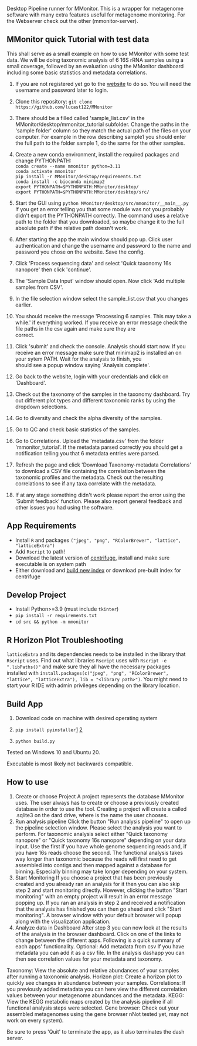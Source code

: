 Desktop Pipeline runner for MMonitor. This is a wrapper for metagenome software with many extra features useful for metagenome monitoring. For the Webserver check out the other (mmonitor-server).

## MMonitor quick Tutorial with test data

This shall serve as a small example on how to use MMonitor with some test data. We will be doing taxonomic analysis of 6 16S rRNA samples using a small coverage, followed by an evaluation using the MMonitor dashboard including some basic statistics and metadata correlations.

1. If you are not registered yet go to the [website](https://mmonitor.org) to do so. You will need the username and password later to login.
2. Clone this repository:
   `git clone https://github.com/lucast122/MMonitor`
3. There should be a filled called 'sample_list.csv' in the MMonitor/desktop/mmonitor_tutorial subfolder. Change the paths in the 'sample folder' column so they match the actual path of the files on your    computer. For example in the row describing sample1 you should enter the full path to the folder sample 1, do the same for the other samples.   
4. Create a new conda environment, install the required packages and change PYTHONPATH:  
   `conda create --name mmonitor python=3.11`  
   `conda activate mmonitor`  
   `pip install -r MMonitor/desktop/requirements.txt`  
   `conda install -c bioconda minimap2`  
   `export PYTHONPATH=$PYTHONPATH:MMonitor/desktop/`  
   `export PYTHONPATH=$PYTHONPATH:MMonitor/desktop/src/`  
   
6. Start the GUI using `python MMonitor/desktop/src/mmonitor/__main__.py` If you get an error telling you that some module was not you probably didn't export the PYTHONPATH correctly. The command uses a relative path to the folder that you downloaded, so maybe change it to the full absolute path if the relative path doesn't work.
7. After starting the app the main window should pop up. Click user authentication and change the username and password to the name and password you chose on the website. Save the config.
8. Click 'Process sequencing data' and select 'Quick taxonomy 16s nanopore' then click 'continue'.
9. The 'Sample Data Input' window should open. Now click 'Add multiple samples from CSV'.
10. In the file selection window select the sample_list.csv that you changes earlier.
11. You should receive the message 'Processing 6 samples. This may take a while.' if everything worked. If you receive an error message check the file paths in the csv again and make sure they are   
    correct.
12. Click 'submit' and check the console. Analysis should start now. If you receive an error message make sure that minimap2 is installed an on your sytem PATH. Wait for the analysis to finish, you  
    should see a popup window saying 'Analysis complete'.
13. Go back to the website, login with your credentials and click on 'Dashboard'.
14. Check out the taxonomy of the samples in the taxonomy dashboard. Try out different plot types and different taxonomic ranks by using the dropdown selections.
15. Go to diversity and check the alpha diversity of the samples.
16. Go to QC and check basic statistics of the samples.
17. Go to Correlations. Upload the 'metadata.csv' from the folder 'mmonitor_tutorial'. If the metadata parsed correctly you should get a notification telling you that 6 metadata entries were parsed.
18. Refresh the page and click 'Download Taxonomy-metadata Correlations' to download a CSV file containing the correlation between the taxonomic profiles and the metadata. Check out the resulting   
    correlations to see if any taxa correlate with the metadata.
19. If at any stage something didn't work please report the error using the 'Submit feedback' function. Please also report general feedback and other issues you had using the software.




## App Requirements

- Install `R` and packages `("jpeg", "png", "RColorBrewer", "lattice", "latticeExtra")`
- Add `Rscript` to path!
- Download the latest version of [centrifuge](https://github.com/DaehwanKimLab/centrifuge), install and make sure executable is on system path
- Either download and [build new index](https://ccb.jhu.edu/software/centrifuge/manual.shtml) or download pre-built index for centrifuge


## Develop Project

- Install Python>=3.9 (must include `tkinter`)
- `pip install -r requirements.txt`
- `cd src && python -m mmonitor`


## R Horizon Plot Troubleshooting

`latticeExtra` and its dependencies needs to be installed in the library that `Rscript` uses.
Find out what libraries `Rscript` uses with `Rscript -e ".libPaths()"` and make sure they all have the necessary packages installed with
`install.packages(c("jpeg", "png", "RColorBrewer", "lattice", "latticeExtra"), lib = "<library path>")`.
You might need to start your R IDE with admin privileges depending on the library location. 


## Build App


1. Download code on machine with desired operating system 
2. `pip install pyinstaller`[1](https://pyinstaller.readthedocs.io/en/stable/spec-files.html) [2](https://pyinstaller.readthedocs.io/en/stable/usage.html#supporting-multiple-operating-systems)

3. `python build.py`

Tested on Windows 10 and Ubuntu 20.

Executable is most likely not backwards compatible.

## How to use

1. Create or choose Project
  A project represents the database MMonitor uses. The user always has to create or choose a previously created database in order to use the tool. Creating a project         will create a called <name>.sqlite3 on the dard drive, where <name> is the name the user chooses.
2. Run analysis pipeline
  Click the button "Run analysis pipeline" to open up the pipeline selection window. Please select the analysis you want to perform. For taxonomic analysis select either     "Quick taxonomy nanopore" or "Quick taxonomy 16s nanopore" depending on your data input. Use the first if you have whole genome sequencing reads and, if you have 16s       reads choose the second. The functional analysis takes way longer than taxonomic because the reads will first need to get assembled into contigs and then mapped against    a database for binning. Especially binning may take longer depending on your system.
4. Start Monitoring
   If you choose a project that has been previously created and you already ran an analysis for it then you can also skip step 2 and start monitoring directly. However,       clicking the button "Start monitoring" with an empty project will result in an error message popping up. If you ran an analysis in step 2 and received a notification       that the analysis has finished you can then go ahead and click "Start monitoring". A browser window with your default browser will popup along with the visualization       application.
5. Analyze data in Dashboard
   After step 3 you can now look at the results of the analysis in the browser dashboard. Click on one of the links to change between the different apps. Following is a       quick summary of each apps' functionality.
Optional: Add metadata from csv
   If you have metadata you can add it as a csv file. In the analysis dashapp you can then see correlation values for your metadata and taxonomy.

Taxonomy: View the absolute and relative abundances of your samples after running a taxonomic analysis.
Horizon plot: Create a horizon plot to quickly see changes in abundance between your samples.
Correlations: If you previously added metadata you can here view the different correlation values between your metagenome abundances and the metadata.
KEGG: View the KEGG metabolic maps created by the analysis pipeline if all functional analysis steps were selected.
Gene browser: Check out your assembled metagenomes using the gene browser nNot tested yet, may not work on every system).

Be sure to press 'Quit' to terminate the app, as it also terminates the dash server.
